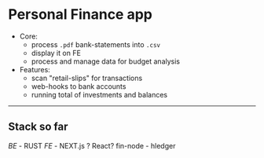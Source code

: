 # Personal Finance app 
- Core:
  - process `.pdf` bank-statements into `.csv`
  - display it on FE
  - process and manage data for budget analysis
- Features:
  - scan "retail-slips" for transactions
  - web-hooks to bank accounts
  - running total of investments and balances

---
## Stack so far 
*BE* - RUST
*FE* - NEXT.js ? React? 
fin-node - hledger


